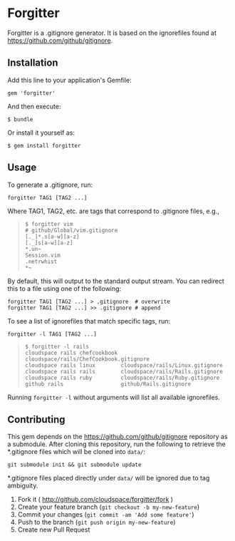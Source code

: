 # Forgitter

Forgitter is a .gitignore generator. It is based on the ignorefiles found at
https://github.com/github/gitignore.

## Installation

Add this line to your application's Gemfile:

    gem 'forgitter'

And then execute:

    $ bundle

Or install it yourself as:

    $ gem install forgitter

## Usage

To generate a .gitignore, run:

    forgitter TAG1 [TAG2 ...]

Where TAG1, TAG2, etc. are tags that correspond to .gitignore files, e.g.,

>     $ forgitter vim
>     # github/Global/vim.gitignore
>     [._]*.s[a-w][a-z]
>     [._]s[a-w][a-z]
>     *.un~
>     Session.vim
>     .netrwhist
>     *~

By default, this will output to the standard output stream. You can redirect
this to a file using one of the following:

    forgitter TAG1 [TAG2 ...] > .gitignore  # overwrite
    forgitter TAG1 [TAG2 ...] >> .gitignore # append

To see a list of ignorefiles that match specific tags, run:

    forgitter -l TAG1 [TAG2 ...]

>     $ forgitter -l rails
>     cloudspace rails chefcookbook	cloudspace/rails/ChefCookbook.gitignore
>     cloudspace rails linux       	cloudspace/rails/Linux.gitignore
>     cloudspace rails rails       	cloudspace/rails/Rails.gitignore
>     cloudspace rails ruby        	cloudspace/rails/Ruby.gitignore
>     github rails                 	github/Rails.gitignore

Running `forgitter -l` without arguments will list all available
ignorefiles.

## Contributing

This gem depends on the https://github.com/github/gitignore repository as a
submodule. After cloning this repository, run the following to retrieve the
\*.gitignore files which will be cloned into `data/`:

    git submodule init && git submodule update

\*.gitignore files placed directly under `data/` will be ignored due to tag
ambiguity.

1. Fork it ( http://github.com/cloudspace/forgitter/fork )
2. Create your feature branch (`git checkout -b my-new-feature`)
3. Commit your changes (`git commit -am 'Add some feature'`)
4. Push to the branch (`git push origin my-new-feature`)
5. Create new Pull Request
